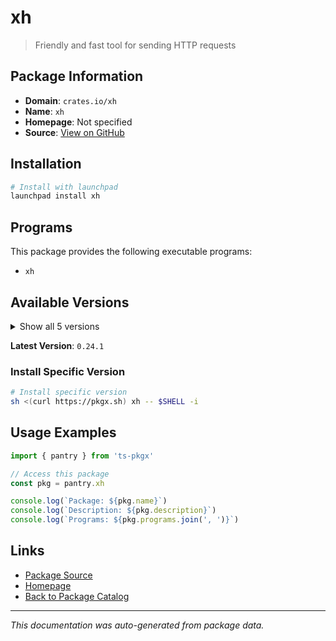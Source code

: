# xh

> Friendly and fast tool for sending HTTP requests

## Package Information

- **Domain**: `crates.io/xh`
- **Name**: `xh`
- **Homepage**: Not specified
- **Source**: [View on GitHub](https://github.com/pkgxdev/pantry/tree/main/projects/crates.io/xh/package.yml)

## Installation

```bash
# Install with launchpad
launchpad install xh
```

## Programs

This package provides the following executable programs:

- `xh`

## Available Versions

<details>
<summary>Show all 5 versions</summary>

- `0.24.1`, `0.24.0`, `0.23.1`, `0.23.0`, `0.22.2`

</details>

**Latest Version**: `0.24.1`

### Install Specific Version

```bash
# Install specific version
sh <(curl https://pkgx.sh) xh -- $SHELL -i
```

## Usage Examples

```typescript
import { pantry } from 'ts-pkgx'

// Access this package
const pkg = pantry.xh

console.log(`Package: ${pkg.name}`)
console.log(`Description: ${pkg.description}`)
console.log(`Programs: ${pkg.programs.join(', ')}`)
```

## Links

- [Package Source](https://github.com/pkgxdev/pantry/tree/main/projects/crates.io/xh/package.yml)
- [Homepage](#)
- [Back to Package Catalog](../../package-catalog.md)

---

*This documentation was auto-generated from package data.*
